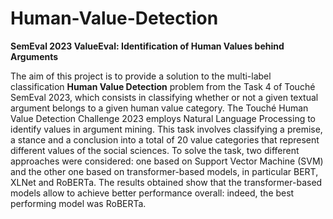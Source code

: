 # Human-Value-Detection
**SemEval 2023 ValueEval: Identification of Human Values behind Arguments**

The aim of this project is to provide a solution
to the multi-label classification **Human Value Detection** problem
from the Task 4 of Touché SemEval 2023,
which consists in classifying whether or not a
given textual argument belongs to a given human
value category. The Touché Human Value Detection Challenge
2023 employs Natural Language Processing to
identify values in argument mining. This task involves
classifying a premise, a stance and a conclusion
into a total of 20 value categories that represent
different values of the social sciences. 
To solve the task, two different approaches were
considered: one based on Support Vector Machine
(SVM) and the other one based on transformer-based
models, in particular BERT, XLNet and
RoBERTa.
The results obtained show that the transformer-based
models allow to achieve better performance
overall: indeed, the best performing
model was RoBERTa.

